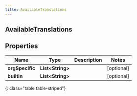 ```yaml
---
title: AvailableTranslations
---
```

## AvailableTranslations


## Properties

| Name | Type | Description | Notes |
| ------------ | ------------- | ------------- | ------------- |
| **orgSpecific** | **List&lt;String&gt;** |  |  [optional] |
| **builtin** | **List&lt;String&gt;** |  |  [optional] |
{: class="table table-striped"}



